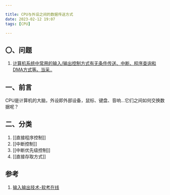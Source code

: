 ```yaml
---

title: CPU与外设之间的数据传送方式
date: 2023-02-12 19:07
tags: [CPU]

---
```

## 〇、问题
1. [计算机系统中常用的输入/输出控制方式有无条件传送、中断、程序查询和 DMA方式等。当采..](http://www.rkpass.cn/tk_timu/6_485_3_xuanze.html)
## 一、前言
CPU是计算机的大脑，外设即外部设备，鼠标、键盘、音响...它们之间如何交换数据呢？

<!-- more -->

## 二、分类
1. [[直接程序控制]]
2. [[中断控制]]
3. [[中断优先级控制]]
4. [[直接存取方式]]

## 参考
1. [输入输出技术-软考在线](http://www.rkpass.cn/words/201912290901363743205_v2_pc_all.html)